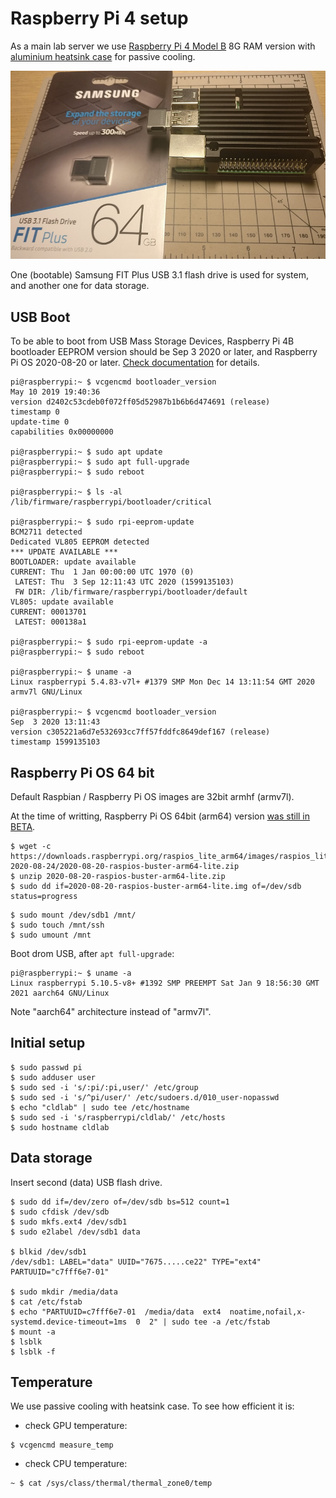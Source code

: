 # Raspberry Pi 4 setup

As a main lab server we use [Raspberry Pi 4 Model B](https://www.raspberrypi.org/products/raspberry-pi-4-model-b/)
8G RAM version with [aluminium heatsink case](https://shop.pimoroni.com/products/aluminium-heatsink-case-for-raspberry-pi-4?variant=29430673178707)
for passive cooling.

![RPi 4 and USB flash](img/rpi-fit.png?raw=true "RPi 4 and USB flash")

One (bootable) Samsung FIT Plus USB 3.1 flash drive is used for system,
and another one for data storage.

## USB Boot

To be able to boot from USB Mass Storage Devices, Raspberry Pi 4B bootloader EEPROM version
should be Sep 3 2020 or later, and Raspberry Pi OS 2020-08-20 or later.
[Check documentation](https://www.raspberrypi.org/documentation/hardware/raspberrypi/bootmodes/msd.md) for details.


```
pi@raspberrypi:~ $ vcgencmd bootloader_version
May 10 2019 19:40:36
version d2402c53cdeb0f072ff05d52987b1b6b6d474691 (release)
timestamp 0
update-time 0
capabilities 0x00000000

pi@raspberrypi:~ $ sudo apt update
pi@raspberrypi:~ $ sudo apt full-upgrade
pi@raspberrypi:~ $ sudo reboot

pi@raspberrypi:~ $ ls -al /lib/firmware/raspberrypi/bootloader/critical

pi@raspberrypi:~ $ sudo rpi-eeprom-update
BCM2711 detected
Dedicated VL805 EEPROM detected
*** UPDATE AVAILABLE ***
BOOTLOADER: update available
CURRENT: Thu  1 Jan 00:00:00 UTC 1970 (0)
 LATEST: Thu  3 Sep 12:11:43 UTC 2020 (1599135103)
 FW DIR: /lib/firmware/raspberrypi/bootloader/default
VL805: update available
CURRENT: 00013701
 LATEST: 000138a1

pi@raspberrypi:~ $ sudo rpi-eeprom-update -a
pi@raspberrypi:~ $ sudo reboot

pi@raspberrypi:~ $ uname -a
Linux raspberrypi 5.4.83-v7l+ #1379 SMP Mon Dec 14 13:11:54 GMT 2020 armv7l GNU/Linux

pi@raspberrypi:~ $ vcgencmd bootloader_version
Sep  3 2020 13:11:43
version c305221a6d7e532693cc7ff57fddfc8649def167 (release)
timestamp 1599135103

```

## Raspberry Pi OS 64 bit

Default Raspbian / Raspberry Pi OS images are 32bit armhf (armv7l).

At the time of writting, Raspberry Pi OS 64bit (arm64) version [was still in BETA](https://www.raspberrypi.org/forums/viewtopic.php?t=275370).

```
$ wget -c https://downloads.raspberrypi.org/raspios_lite_arm64/images/raspios_lite_arm64-2020-08-24/2020-08-20-raspios-buster-arm64-lite.zip
$ unzip 2020-08-20-raspios-buster-arm64-lite.zip
$ sudo dd if=2020-08-20-raspios-buster-arm64-lite.img of=/dev/sdb status=progress
```

```
$ sudo mount /dev/sdb1 /mnt/
$ sudo touch /mnt/ssh
$ sudo umount /mnt
```

Boot drom USB, after `apt full-upgrade`:
```
pi@raspberrypi:~ $ uname -a
Linux raspberrypi 5.10.5-v8+ #1392 SMP PREEMPT Sat Jan 9 18:56:30 GMT 2021 aarch64 GNU/Linux
```

Note "aarch64" architecture instead of "armv7l".

## Initial setup

```
$ sudo passwd pi
$ sudo adduser user
$ sudo sed -i 's/:pi/:pi,user/' /etc/group
$ sudo sed -i 's/^pi/user/' /etc/sudoers.d/010_user-nopasswd
$ echo "cldlab" | sudo tee /etc/hostname
$ sudo sed -i 's/raspberrypi/cldlab/' /etc/hosts
$ sudo hostname cldlab
```

## Data storage

Insert second (data) USB flash drive.

```
$ sudo dd if=/dev/zero of=/dev/sdb bs=512 count=1
$ sudo cfdisk /dev/sdb
$ sudo mkfs.ext4 /dev/sdb1
$ sudo e2label /dev/sdb1 data

$ blkid /dev/sdb1
/dev/sdb1: LABEL="data" UUID="7675.....ce22" TYPE="ext4" PARTUUID="c7fff6e7-01"

$ sudo mkdir /media/data
$ cat /etc/fstab
$ echo "PARTUUID=c7fff6e7-01  /media/data  ext4  noatime,nofail,x-systemd.device-timeout=1ms  0  2" | sudo tee -a /etc/fstab
$ mount -a
$ lsblk
$ lsblk -f
```

## Temperature

We use passive cooling with heatsink case. To see how efficient it is:

- check GPU temperature:
```
$ vcgencmd measure_temp
```

- check CPU temperature:
```
~ $ cat /sys/class/thermal/thermal_zone0/temp
```
